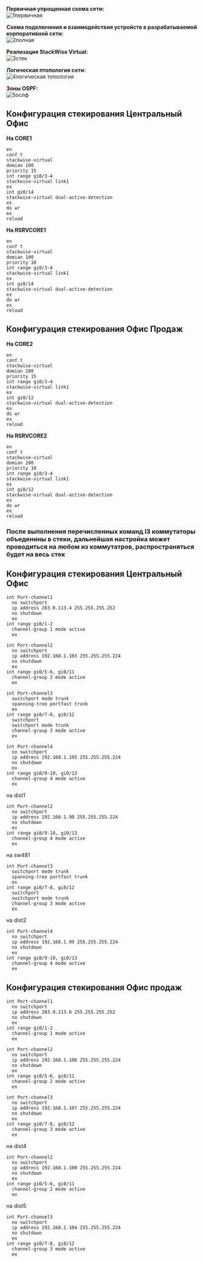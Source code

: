 **Первичная упрощенная схема сети: <br>**
![1первичная](https://github.com/user-attachments/assets/85f76cfb-658e-4eed-887e-7c4a8256036a)


**Схема подключения и взаимодействия устройств в разрабатываемой корпоративной сети: <br>**
![2полная](https://github.com/user-attachments/assets/1bd0dbb7-d000-49e7-9dd4-213e00de7230)


**Реализация StackWise Virtual: <br>**
![3стек](https://github.com/user-attachments/assets/d537afff-50f4-4ca6-93b5-2a18e83a93bf)


**Логическая птопология сети: <br>**
![4логическая топология](https://github.com/user-attachments/assets/fd966cda-0106-40d8-ae9e-9b43e6ea6bea)


**Зоны OSPF: <br>**
![5оспф](https://github.com/user-attachments/assets/3421e610-d4eb-476f-9bd3-8947c0633a31)

## Конфигурация стекирования Центральный Офис
**На CORE1**
~~~
en
conf t
stackwise-virtual
domian 100
priority 15
int range gi0/3-4
stackwise-virtual link1
ex
int gi0/14
stackwise-virtual dual-active-detection
ex
do wr
ex
reload
~~~
**На RSRVCORE1**
~~~
en
conf t
stackwise-virtual
domian 100
priority 10
int range gi0/3-4
stackwise-virtual link1
ex
int gi0/14
stackwise-virtual dual-active-detection
ex
do wr
ex
reload
~~~


## Конфигурация стекирования Офис Продаж
**На CORE2**
~~~
en
conf t
stackwise-virtual
domian 200
priority 15
int range gi0/3-4
stackwise-virtual link1
ex
int gi0/12
stackwise-virtual dual-active-detection
ex
do wr
ex
reload
~~~
**На RSRVCORE2**
~~~
en
conf t
stackwise-virtual
domian 200
priority 10
int range gi0/3-4
stackwise-virtual link1
ex
int gi0/12
stackwise-virtual dual-active-detection
ex
do wr
ex
reload
~~~
### После выполнения перечисленных команд l3 коммутаторы объеденины в стеки, дальнейшая настройка может проводиться на любом из коммутатров, распространяться будет на весь стек

## Конфигурация стекирования Центральный Офис
~~~
int Port-channel1
  no switchport
  ip address 203.0.113.4 255.255.255.252
  no shutdown
  ex
int range gi0/1-2
  channel-group 1 mode active
  ex
~~~
~~~
int Port-channel2
  no switchport
  ip address 192.168.1.103 255.255.255.224
  no shutdown
  ex
int range gi0/5-6, gi0/11
  channel-group 2 mode active
  ex
~~~
~~~
int Port-channel3
  switchport mode trunk
  spanning-tree portfast trunk 
  ex
int range gi0/7-8, gi0/12
  switchport
  switchport mode trunk
  channel-group 3 mode active
  ex
~~~
~~~
int Port-channel4
  no switchport
  ip address 192.168.1.105 255.255.255.224
  no shutdown
  ex
int range gi0/9-10, gi0/13
  channel-group 4 mode active
  ex
~~~
на dist1
~~~
int Port-channel2
  no switchport
  ip address 192.168.1.98 255.255.255.224
  no shutdown
  ex
int range gi0/9-10, gi0/13
  channel-group 4 mode active
  ex
~~~
на sw481
~~~
int Port-channel3
  switchport mode trunk
  spanning-tree portfast trunk 
  ex
int range gi0/7-8, gi0/12
  switchport
  switchport mode trunk
  channel-group 3 mode active
  ex
~~~

на dist2
~~~
int Port-channel4
  no switchport
  ip address 192.168.1.99 255.255.255.224
  no shutdown
  ex
int range gi0/9-10, gi0/13
  channel-group 4 mode active
  ex
~~~

## Конфигурация стекирования Офис продаж
~~~
int Port-channel1
  no switchport
  ip address 203.0.113.6 255.255.255.252
  no shutdown
  ex
int range gi0/1-2
  channel-group 1 mode active
  ex
~~~
~~~
int Port-channel2
  no switchport
  ip address 192.168.1.106 255.255.255.224
  no shutdown
  ex
int range gi0/5-6, gi0/11
  channel-group 2 mode active
  ex
~~~
~~~
int Port-channel3
  no switchport
  ip address 192.168.1.107 255.255.255.224
  no shutdown
  ex
int range gi0/7-8, gi0/12
  channel-group 3 mode active
  ex
~~~
на dist4
~~~
int Port-channel2
  no switchport
  ip address 192.168.1.100 255.255.255.224
  no shutdown
  ex
int range gi0/5-6, gi0/11
  channel-group 2 mode active
  ex
~~~
на dist5
~~~
int Port-channel3
  no switchport
  ip address 192.168.1.104 255.255.255.224
  no shutdown
  ex
int range gi0/7-8, gi0/12
  channel-group 3 mode active
  ex
~~~
